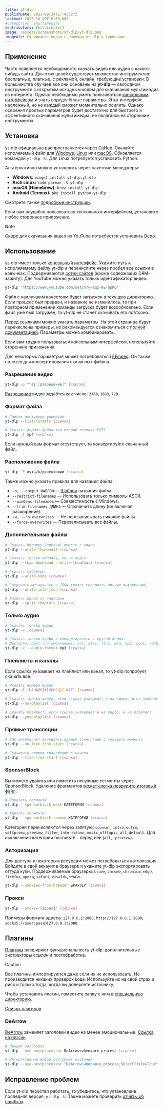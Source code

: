 ```yaml
---
title: yt-dlp
publishDate: 2023-09-24T17:43:27Z
lastmod: 2025-10-19T16:59:00Z
#categories: [multimedia]
contributors: [kttrickster]
image: /assets/screenshots/yt-dlp/yt-dlp.png
imageAlt: Скачивание видео с помощью yt-dlp в терминале
---
```


## Применение

Часто появляется необходимость скачать видео или аудио с какого-нибудь сайта.
Для этих целей существует множество инструментов: бесплатные, платные, с
рекламой, онлайн, требующие установки. В большинстве случаев все они основаны на
**yt-dlp** — свободном инструменте с открытым исходным кодом для скачивания
мультимедиа из интернета. Однако необходимо уметь пользоваться
[консольным интерфейсом] и знать определённые параметры. Этот интерфейс
несложный, но не каждый сможет моментально осилить. Однако освоения простых
параметров будет достаточно для быстрого и эффективного скачивания
мультимедиа, не полагаясь на сторонние инструменты.

[консольным интерфейсом]: /guides/how-to-use-console

## Установка

yt-dlp официально распространяется через [GitHub]. Скачайте исполняемый файл
для [Windows], [Linux] или [macOS]. Обновляется командой `yt-dlp -U`.
Для Linux потребуется установить Python.

[GitHub]: https://github.com/yt-dlp/yt-dlp/releases/latest
[Windows]: https://github.com/yt-dlp/yt-dlp/releases/latest/download/yt-dlp.exe
[Linux]: https://github.com/yt-dlp/yt-dlp/releases/latest/download/yt-dlp
[macOS]: https://github.com/yt-dlp/yt-dlp/releases/latest/download/yt-dlp_macos

Альтернативно можно установить через пакетные менеджеры:
- **Windows:** `winget install yt-dlp.yt-dlp`
- **Arch Linux:** `sudo pacman -S yt-dlp`
- **macOS (Homebrew):** `brew install yt-dlp`
- **Android (Termux):** `pkg install python-yt-dlp`

Смотрите также
[подробные инструкции](https://github.com/yt-dlp/yt-dlp/wiki/Installation).

Если вам неудобно пользоваться консольным интерфейсом, установите любое
стороннее приложение.

> [!note]
> [Скоро](https://github.com/yt-dlp/yt-dlp/issues/14404) для скачивания видео из
YouTube потребуется установить [Deno](https://deno.com).

## Использование

yt-dlp имеет только [консольный интерфейс]. Укажите путь к исполняемому файлу
yt-dlp и перечислите через пробел все ссылки в кавычках. Поддерживаются
[сотни сайтов] (кроме содержащих DRM-защиту). Для YouTube можно указать только
идентификатор видео.

```sh
yt-dlp "https://www.youtube.com/watch?v=aqz-KE-bpKQ"
```

Файл с наилучшим качеством будет загружен в текущую директорию. Если процесс был
прерван, и название не изменилось, то при повторном применении команды загрузка
будет возообновлено. Если файл уже был загружен, то yt-dlp не станет скачивать
его повторно.

Перед ссылками можно указать параметры. На этой странице будут перечислены
примеры, но рекомендуется ознакомиться с [полной документацией]. Параметры
можно комбинировать.

Если вам трудно пользоваться консольным интерфейсом, используйте сторонние
приложения.

Для некоторых параметров может потребоваться [FFmpeg]. Он также полезен для
конвертирования скачанных файлов.

[консольный интерфейс]: /guides/how-to-use-console
[сотни сайтов]: https://github.com/yt-dlp/yt-dlp/blob/master/supportedsites.md
[полной документацией]: https://github.com/yt-dlp/yt-dlp#usage-and-options
[FFmpeg]: /software/ffmpeg

### Разрешение видео

```sh
yt-dlp -S "res:[разрешение]" [ссылка]
```

[Разрешение] видео задаётся как число: `2160`, `1080`, `720`.

[Разрешение]: https://en.wikipedia.org/wiki/List_of_common_display_resolutions

### Формат файла

```sh
# Список доступных форматов
yt-dlp --list-formats [ссылка]

# Указать формат файла (во второй колонке EXT)
yt-dlp -f mp4 [ссылка]
```

Если нужный вам формат отсутствует, то конвертируйте скачанный файл.

### Расположение файла

```sh
yt-dlp -P путь/к/директории [ссылка]
```

Также можно указать правила для названия файла:

- `-o, --output ШАБЛОН` — [Шаблон] названия файла.
- `--restrict-filenames` — Использовать только символы ASCII.
- `--windows-filenames` — Совместимость с Windows.
- `--trim-filenames ДЛИНА` — Ограничить длину (не включая расширение).
- `-w, --no-overwrites` — Не перезаписывать никакие файлы.
- `--force-overwrites` — Перезаписывать все файлы.

[Шаблон]: https://github.com/yt-dlp/yt-dlp#output-template

### Дополнительные файлы

```sh
# Скачать обложку (превью) вместе с видео
yt-dlp --write-thumbnail [ссылка]

# Скачать только обложку, но не видео
yt-dlp --skip-download --write-thumbnail [ссылка]

# Скачать субтитры
yt-dlp --write-subs [ссылка]

# Сохранить метаданные в JSON (может содержать личную информацию)
yt-dlp --write-info-json [ссылка]

# Разбить видео по эпизодам
yt-dlp --split-chapters [ссылка]
```

### Только аудио

```sh
# Скачать только аудио
yt-dlp -x [ссылка]

# Скачать только аудио и конвертировать в другой формат
# Доступно: best (по умолчанию), aac, alac, flac, m4a, mp3, opus, vorbis, wav
yt-dlp -x --audio-format mp3 [ссылка]
```

### Плейлисты и каналы

Если ссылка указывает на плейлист или канал, то yt-dlp попробует скачать всё.

```sh
# Указать номера видео
yt-dlp -I [НАЧАЛО]:[КОНЕЦ][:ШАГ] [ссылка]

# Скачать только видео, если ссылка указывает и на видео, и на плейлист
yt-dlp --no-playlist [ссылка]

# Скачать плейлист, если ссылка указывает и на видео, и на плейлист
yt-dlp --yes-playlist [ссылка]
```

### Прямые трансляции

```sh
# (По умолчанию) Скачивать прямую трансляцию с текущего момента
yt-dlp --no-live-from-start [ссылка]

# Скачивать прямую трансляцию с начала
yt-dlp --live-from-start [ссылка]
```

### SponsorBlock

Вы можете удалить или пометить ненужные сегменты через SponsorBlock.
Удаление фрагментов [может слегка повредить итоговый файл](https://github.com/yt-dlp/yt-dlp/issues/12427).

```sh
# Пометить сегменты
yt-dlp --sponsorblock-mark КАТЕГОРИИ [ссылка]

# Удалить сегменты
yt-dlp --sponsorblock-remove КАТЕГОРИИ [ссылка]
```

Категории перечисляются через запятую: `sponsor`, `intro`, `outro`, `selfpromo`,
`preview`, `filler`, `interaction`, `music_offtopic`, `all`, `default`. Для
исключения категории поставьте `-` перед ней (`all,-preview`).

### Авторизация

Для доступа к некоторым ресурсам может потребоваться авторизация.
Войдите в свой аккаунт в браузере и укажите yt-dlp экспортировать оттуда куки.
Поддерживаемые браузеры: `brave`, `chrome`, `chromium`, `edge`, `firefox`,
`opera`, `safari`, `vivaldi`, `whale`.

```sh
yt-dlp --cookies-from-browser БРАУЗЕР [ссылка]
```

### Прокси

```sh
yt-dlp --proxy='[адрес]' [ссылка]
```

Примеры формата адреса: `127.0.0.1:2080`, `http://127.0.0.1:2080`,
`socks5://user:pass@127.0.0.1:2080`.

## Плагины

[Плагины] расширяют функциональность yt-dlp: дополнительные экстракторы ссылок
и постобработка.

> [!caution]
Все плагины импортируются даже если их не использовать. Не производится никаких
проверок кода. Используйте их на свой страх и риск и только тогда, когда вы
доверяете источнику.

Чтобы установить плагин, поместите папку с ним в [специальную директорию].

[Список плагинов](https://github.com/yt-dlp/yt-dlp/wiki/Plugins)

[Плагины]: https://github.com/yt-dlp/yt-dlp#plugins
[специальную директорию]: https://github.com/yt-dlp/yt-dlp#installing-plugins

### DeArrow

[DeArrow](/software/dearrow) заменяет заголовки видео на менее эмоциональные.
[Ссылка на плагин](https://github.com/QuantumWarpCode/yt-dlp-dearrow).

```sh
# Лучший заголовок
yt-dlp --use-postprocessor DeArrow:when=pre_process [ссылка]

# Интерактивный выбор доступных названий
yt-dlp --use-postprocessor "DeArrow:when=pre_process;SelectTitle=True" [ссылка]
```

## Исправление проблем

Если yt-dlp перестал работать, то убедитесь, что установлена последняя версия:
`yt-dlp -U`. Также можете проверить
[отчёты об ошибках](https://github.com/yt-dlp/yt-dlp/issues).
